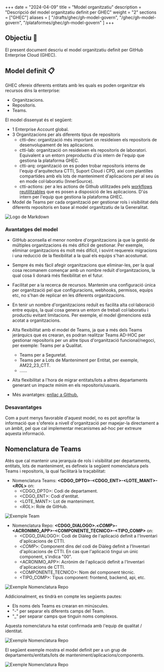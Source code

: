 
+++
date         = "2024-04-09"
title        = "Model organitzatiu"
description  = "Descripció del model organitzatiu definit per GHEC"
weight      = "2"
sections    = ["GHEC"]
aliases = [
    "/drafts/ghec/gh-model-govern",
    "/ghec/gh-model-govern",
    "/plataformes/ghec/gh-model-govern"
]
+++

## Objectiu  🚀

El present document descriu el model organitzatiu definit per GitHub Enterprise Cloud (GHEC). 

## Model definit  📋

GHEC ofereix diferents entitats amb les quals es poden organitzar els recursos dins la enterprise:

* Organitzacions.
* Repositoris.
* Teams.

El model dissenyat és el següent:

* 1 Enterprise Account global.
* 3 Organitzacions per als diferents tipus de repositoris
    * ctti-dev: organització més important on resideixen els repositoris de desenvolupament de les aplicacions.
    * ctti-lab: organització on resideixen els repositoris de laboratori. Equivalent a un entorn preproductiu d'ús intern de l'equip que gestiona la plataforma GHEC.
    * ctti-arq: organització on es poden trobar repositoris interns de l'equip d'arquitectura CTTI, Suport Cloud i CPD, així com plantilles compartides amb els lots de manteniment d'aplicacions per al seu ús en mode col·laboratiu (InnerSource).
    * ctti-actions: per a les actions de Github utilitzades pels [workflows reutilitzables](https://docs.github.com/en/actions/using-workflows/reusing-workflows) que es posen a disposició de les aplicacions. D'ús intern per l'equip que gestiona la plataforma GHEC.
* Model de Teams per cada organització per gestionar rols i visibilitat dels diferents repositoris en base al model organitzatiu de la Generalitat.

![Logo de Markdown](/images/GHEC/modelo_Gobierno.png)

### Avantatges del model

* GitHub aconsella el menor nombre d'organitzacions ja que la gestió de múltiples organitzacions és més difícil de gestionar. Per exemple, eliminar organitzacions és molt més difícil, i sovint requereix migracions i una reducció de la flexibilitat a la qual els equips s'han acostumat. 
* Sempre és més fàcil afegir organitzacions que eliminar-les, per la qual cosa recomanem començar amb un nombre reduït d'organitzacions, la qual cosa li donarà més flexibilitat en el futur.
* Facilitat per a la recerca de recursos.
Mantenim una configuració única per organització pel que configuracions, webhooks, permisos, equips etc, no s'han de replicar en les diferents organitzacions.
* En tenir un nombre d'organitzacions reduït es facilita alta col·laboració entre equips, la qual cosa genera un entorn de treball col·laboratiu i productiu evitant limitacions. Per exemple, el model @mencions està acotat a organitzacions. 
* Alta flexibilitat amb el model de Teams, ja que a més dels Teams jeràrquics que es crearan, es podran realitzar Teams AD-HOC per gestionar repositoris per un altre tipus d'organització funcional/negoci, per exemple: Teams per a Qualitat.
    + Teams per a Seguretat.
    + Teams per a Lots de Manteniment per Entitat, per exemple, AM22_23_CTT.
    + ......

* Alta flexibilitat a l'hora de migrar entitats/lots a altres departaments generant un impacte mínim en els repositoris/usuaris.

* Més avantatges: [enllaç a Github.](https://docs.github.com/en/enterprise-cloud@latest/admin/managing-accounts-and-repositories/managing-organizations-in-your-enterprise/best-practices-for-structuring-organizations-in-your-enterprise)


### Desavantatges 
Com a punt menys favorable d'aquest model, no es pot aprofitar la informació que s'ofereix a nivell d'organització per mapejar-la directament a un àmbit, pel que cal implementar mecanismes ad-hoc per extreure aquesta informació.

## Nomenclatura de Teams

Atès que cal mantenir una jerarquia de rols i visibilitat per departaments, entitats, lots de manteniment, es defineix la següent nomenclatura pels Teams i repositoris, la qual facilitarà la traçabilitat: 

* Nomenclatura Teams: **<CDGO_DPTO>-<CDGO_ENT>-<LOTE_MANT>-<_ROL_>** on:
    + <CDGO_DPTO>: Codi de departament.
    + <CDGO_ENT>: Codi d'entitat.
    + <LOTE_MANT>: Lot de manteniment.
    + <_ROL_>: Role de GitHub.


![Exemple Team ](/images/GHEC/gh_Ejemplo_nomenclatura_team.png)

* Nomenclatura Repo: **<CDGO_DIALOGO>.<_COMP_>-<ACRONIMO_APP>-<COMPONENTE_TECNICO>-<TIPO_COMP>** on:
    + <CDGO_DIALOGO>: Codi de Diàleg de l'aplicació definit a l'Inventari d'aplicacions de CTTI.
    + <_COMP_>: Component dins del codi de Diàleg definit a l'Inventari d'aplicacions de CTTI.  En cas que l'aplicació tingui un únic component, s'indica "00".
    + <ACRONIMO_APP>: Acrònim de l'aplicació definit a l'Inventari d'aplicacions de CTTI.
    + <COMPONENTE_TECNICO>: Nom del component tècnic.
    + <TIPO_COMP>: Tipus component: frontend, backend, api, etc.

![Exemple Nomenclatura Repo](/images/GHEC/gh_Ejemplo_nomenclatura_repo.png)


Addicionalment, es tindrà en compte les següents pautes: 
* Els noms dels Teams es crearan en minúscules.
* "-" per separar els diferents camps del Team.
* "_" per separar camps que tinguin noms complexos.

Aquesta nomenclatura ha estat confirmada amb l'equip de qualitat / identitat.

![Exemple Nomenclatura Repo](/images/GHEC/gh_Ejemplo_modelo_negocio.png)


El següent exemple mostra el model definit per a un grup de departaments/entitats/lots de manteniment/aplicacions/components.

![Exemple Nomenclatura Repo](/images/GHEC/gh_Ejemplo_modelo_negocio_ctti.png)


